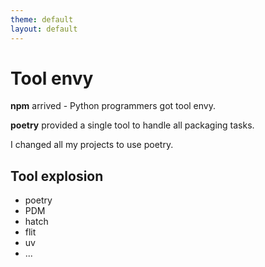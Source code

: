 ```yaml
---
theme: default
layout: default
---
```


# Tool envy

**npm** arrived - Python programmers got tool envy.

**poetry** provided a single tool to handle all packaging tasks.

I changed all my projects to use poetry.

## Tool explosion

* poetry
* PDM
* hatch
* flit
* uv
* ...

